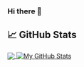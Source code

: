 ### Hi there 👋

<!--
**daniel-donateli/daniel-donateli** is a ✨ _special_ ✨ repository because its `README.md` (this file) appears on your GitHub profile.

Here are some ideas to get you started:

- 🔭 I’m currently working on ...
- 🌱 I’m currently learning ...
- 👯 I’m looking to collaborate on ...
- 🤔 I’m looking for help with ...
- 💬 Ask me about ...
- 📫 How to reach me: ...
- 😄 Pronouns: ...
- ⚡ Fun fact: ...
-->

## &#x1f4c8; GitHub Stats

<a href="https://github.com/daniel-donatel/daniel-donateli">
  <img align="center" src="https://github-readme-stats.vercel.app/api/top-langs/?username=daniel-donateli&theme=tokyonight" />
</a>

<a href="https://github.com/daniel-donateli/daniel-donateli">
  <img align="center" src="https://github-readme-stats.vercel.app/api?username=daniel-donateli&show_icons=true&line_height=27&count_private=true&theme=tokyonight" alt="My GitHub Stats" />
</a>
 
